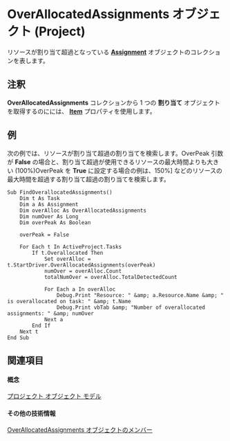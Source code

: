
# OverAllocatedAssignments オブジェクト (Project)

リソースが割り当て超過となっている  **[Assignment](bfb9a505-7818-0a86-9d4b-f19a0ff465d3.md)** オブジェクトのコレクションを表します。


## 注釈

 **OverAllocatedAssignments** コレクションから 1 つの **割り当て** オブジェクトを取得するのにには、 **[Item](5939e712-0abd-cb4b-31fe-ad2fa61835d6.md)** プロパティを使用します。


## 例

次の例では、リソースが割り当て超過の割り当てを検索します。OverPeak 引数が **False** の場合と、割り当て超過が使用できるリソースの最大時間よりも大きい (100%)OverPeak を **True** に設定する場合の例は、150%] などのリソースの最大時間を超過する割り当て超過の割り当てを検索します。


```
Sub FindOverallocatedAssignments()  
    Dim t As Task  
    Dim a As Assignment  
    Dim overAlloc As OverAllocatedAssignments  
    Dim numOver As Long  
    Dim overPeak As Boolean  
  
    overPeak = False  
  
    For Each t In ActiveProject.Tasks  
        If t.Overallocated Then  
            Set overAlloc = t.StartDriver.OverAllocatedAssignments(overPeak)  
            numOver = overAlloc.Count  
            totalNumOver = overAlloc.TotalDetectedCount  
  
            For Each a In overAlloc  
                Debug.Print "Resource: " &amp; a.Resource.Name &amp; " is overallocated on task: " &amp; t.Name  
                Debug.Print vbTab &amp; "Number of overallocated assignments: " &amp; numOver  
            Next a  
        End If  
    Next t  
End Sub
```


## 関連項目


#### 概念


[プロジェクト オブジェクト モデル](900b167b-88ec-ea88-15b7-27bb90c22ac6.md)
#### その他の技術情報


[OverAllocatedAssignments オブジェクトのメンバー](http://msdn.microsoft.com/library/80ede7eb-20fc-2637-6d2a-636904ee5e79%28Office.15%29.aspx)